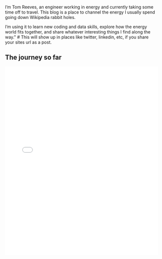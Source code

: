 I’m Tom Reeves, an engineer working in energy and currently taking some time off to travel. This blog is a place to channel the energy I usually spend going down Wikipedia rabbit holes. 

I’m using it to learn new coding and data skills, explore how the energy world fits together, and share whatever interesting things I find along the way." # This will show up in places like twitter, linkedin, etc, if you share your sites url as a post.

## The journey so far

<div class="full-width-embed">
<iframe src="/assets/journey_map_2025_07.html" width="100%" height="620" frameborder="0"></iframe>
</div>


